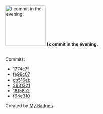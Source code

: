 <img src="https://my-badges.github.io/my-badges/evening-commits.png" alt="I commit in the evening." title="I commit in the evening." width="128">
<strong>I commit in the evening.</strong>
<br><br>

Commits:

- <a href="https://github.com/ksysoev/help-my-pet/commit/1774c7fa87a3fd9580b1dc700b95ca54751b7cc0">1774c7f</a>
- <a href="https://github.com/ksysoev/help-my-pet/commit/fe99c072e07d8eaa59382e1bd26c64daefd87ea6">fe99c07</a>
- <a href="https://github.com/ksysoev/help-my-pet/commit/cb516eb05a0982789c61b4ba67e0b289c6645110">cb516eb</a>
- <a href="https://github.com/ksysoev/help-my-pet/commit/3631321822ca36657a356a5459311718eb14b36a">3631321</a>
- <a href="https://github.com/ksysoev/help-my-pet/commit/18158c2c5ba8756a827143420a3b99dbeebef74d">18158c2</a>
- <a href="https://github.com/ksysoev/help-my-pet/commit/f64e3106593ad55c611dbe3b5c1cffe653e33953">f64e310</a>


Created by <a href="https://github.com/my-badges/my-badges">My Badges</a>